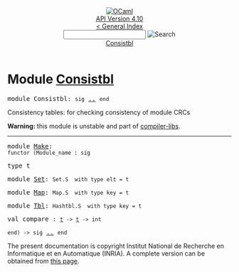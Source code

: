 <!-- ((! set title API !)) ((! set documentation !)) ((! set api !)) ((! set nobreadcrumb !)) -->
<div class="api"><header><nav class="toc brand"><a class="brand" href="https://ocaml.org/"><img src="colour-logo-gray.svg" class="svg" alt="OCaml"></a></nav><nav class="toc"><div class="toc_version"><a href="/docs" id="version-select">API Version 4.10</a></div><a href="index.html">&lt; General Index</a><div class="api_search"><input type="text" name="apisearch" id="api_search" oninput="mySearch(false);" onkeypress="this.oninput();" onclick="this.oninput();" onpaste="this.oninput();">
<img src="search_icon.svg" alt="Search" class="svg" onclick="mySearch(false)"></div>
<div id="search_results"></div><div class="toc_title"><a href="#top">Consistbl</a></div><ul></ul></nav></header>

<h1>Module <a href="type_Consistbl.html">Consistbl</a></h1>

<pre><span id="MODULEConsistbl"><span class="keyword">module</span> Consistbl</span>: <code class="code"><span class="keyword">sig</span></code> <a href="Consistbl.html">..</a> <code class="code"><span class="keyword">end</span></code></pre><div class="info module top">
<div class="info-desc">
<p>Consistency tables: for checking consistency of module CRCs</p>

<p><b>Warning:</b> this module is unstable and part of
  <a href="Compiler_libs.html">compiler-libs</a>.</p>
</div>
</div>
<hr width="100%">

<pre><span id="MODULEMake"><span class="keyword">module</span> <a href="Consistbl.Make.html">Make</a></span>: <div class="sig_block"><code class="code"><span class="keyword">functor</span>&nbsp;(</code><code class="code"><span class="constructor">Module_name</span></code><code class="code">&nbsp;:&nbsp;</code><code class="code"><span class="keyword">sig</span></code></div></pre><div class="sig_block">
<pre><span id="TYPEt"><span class="keyword">type</span> <code class="type"></code>t</span> </pre>


<pre><span id="MODULESet"><span class="keyword">module</span> <a href="Consistbl.Make.Set.html">Set</a></span>: <code class="type">Set.S</code><code class="type">  with type elt = t</code></pre>
<pre><span id="MODULEMap"><span class="keyword">module</span> <a href="Consistbl.Make.Map.html">Map</a></span>: <code class="type">Map.S</code><code class="type">  with type key = t</code></pre>
<pre><span id="MODULETbl"><span class="keyword">module</span> <a href="Consistbl.Make.Tbl.html">Tbl</a></span>: <code class="type">Hashtbl.S</code><code class="type">  with type key = t</code></pre>
<pre><span id="VALcompare"><span class="keyword">val</span> compare</span> : <code class="type"><a href="Consistbl.Make.html#TYPEt">t</a> -&gt; <a href="Consistbl.Make.html#TYPEt">t</a> -&gt; int</code></pre></div><pre><code class="code"><span class="keyword">end</span></code><code class="code">)&nbsp;<span class="keywordsign">-&gt;</span>&nbsp;</code><code class="code"><span class="keyword">sig</span></code> <a href="Consistbl.Make.html">..</a> <code class="code"><span class="keyword">end</span></code></pre>
<div class="copyright">The present documentation is copyright Institut National de Recherche en Informatique et en Automatique (INRIA). A complete version can be obtained from <a href="http://caml.inria.fr/pub/docs/manual-ocaml/">this page</a>.</div></div>